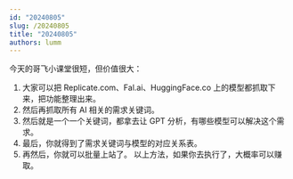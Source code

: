 ```yaml
---
id: "20240805"
slug: /20240805
title: "20240805"
authors: lumm
---
```



今天的哥飞小课堂很短，但价值很大：
1. 大家可以把 Replicate.com、Fal.ai、HuggingFace.co 上的模型都抓取下来，把功能整理出来。
2. 然后再抓取所有 AI 相关的需求关键词。
3. 然后就是一个一个关键词，都拿去让 GPT 分析，有哪些模型可以解决这个需求。
4. 最后，你就得到了需求关键词与模型的对应关系表。
5. 再然后，你就可以批量上站了。
以上方法，如果你去执行了，大概率可以赚取。
